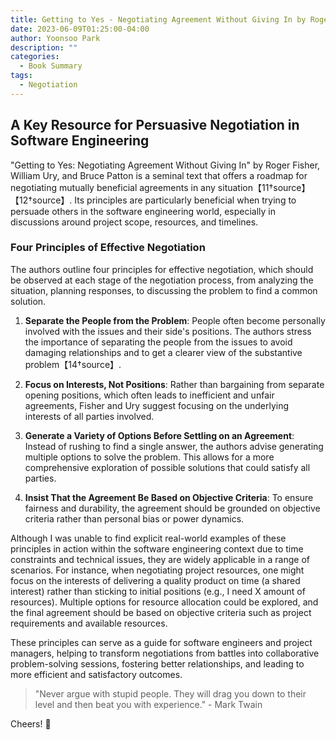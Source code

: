 ```yaml
---
title: Getting to Yes - Negotiating Agreement Without Giving In by Roger Fisher
date: 2023-06-09T01:25:00-04:00
author: Yoonsoo Park
description: ""
categories:
  - Book Summary
tags:
  - Negotiation
---
```


## A Key Resource for Persuasive Negotiation in Software Engineering

"Getting to Yes: Negotiating Agreement Without Giving In" by Roger Fisher, William Ury, and Bruce Patton is a seminal text that offers a roadmap for negotiating mutually beneficial agreements in any situation【11†source】【12†source】. Its principles are particularly beneficial when trying to persuade others in the software engineering world, especially in discussions around project scope, resources, and timelines.

### Four Principles of Effective Negotiation

The authors outline four principles for effective negotiation, which should be observed at each stage of the negotiation process, from analyzing the situation, planning responses, to discussing the problem to find a common solution.

1. **Separate the People from the Problem**: People often become personally involved with the issues and their side's positions. The authors stress the importance of separating the people from the issues to avoid damaging relationships and to get a clearer view of the substantive problem【14†source】.

2. **Focus on Interests, Not Positions**: Rather than bargaining from separate opening positions, which often leads to inefficient and unfair agreements, Fisher and Ury suggest focusing on the underlying interests of all parties involved.

3. **Generate a Variety of Options Before Settling on an Agreement**: Instead of rushing to find a single answer, the authors advise generating multiple options to solve the problem. This allows for a more comprehensive exploration of possible solutions that could satisfy all parties.

4. **Insist That the Agreement Be Based on Objective Criteria**: To ensure fairness and durability, the agreement should be grounded on objective criteria rather than personal bias or power dynamics.

Although I was unable to find explicit real-world examples of these principles in action within the software engineering context due to time constraints and technical issues, they are widely applicable in a range of scenarios. For instance, when negotiating project resources, one might focus on the interests of delivering a quality product on time (a shared interest) rather than sticking to initial positions (e.g., I need X amount of resources). Multiple options for resource allocation could be explored, and the final agreement should be based on objective criteria such as project requirements and available resources.

These principles can serve as a guide for software engineers and project managers, helping to transform negotiations from battles into collaborative problem-solving sessions, fostering better relationships, and leading to more efficient and satisfactory outcomes. 


> "Never argue with stupid people. They will drag you down to their level and then beat you with experience." - Mark Twain


Cheers! 🍺
